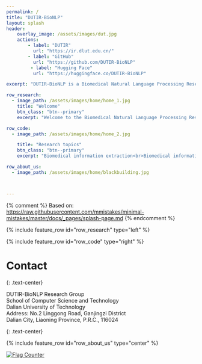 ```yaml
---
permalink: /
title: "DUTIR-BioNLP"
layout: splash
header:
    overlay_image: /assets/images/dut.jpg
    actions:
        - label: "DUTIR"
          url: "https://ir.dlut.edu.cn/"
        - label: "GitHub"
          url: "https://github.com/DUTIR-BioNLP"
         - label: "Hugging Face"
          url: "https://huggingface.co/DUTIR-BioNLP"

excerpt: "DUTIR-BioNLP is a Biomedical Natural Language Processing Research Group in the Information Retrieval Laboratory at Dalian University of Technology (DUTIR-BioNLP)."

row_research:
  - image_path: /assets/images/home/home_1.jpg
    title: "Welcome"
    btn_class: "btn--primary"
    excerpt: "Welcome to the Biomedical Natural Language Processing Research Group in the Information Retrieval Laboratory at Dalian University of Technology (DUTIR-BioNLP)! Our research interests focus on AI for health, including Biomedical Natural Language Processing, Text Mining, and Machine Learning. Our research goal is to develop computational methods and tools to better understand the natural language in biomedical text in order to accelerate knowledge discovery and improve human health."

row_code:
  - image_path: /assets/images/home/home_2.jpg

    title: "Research topics"
    btn_class: "btn--primary"
    excerpt: "Biomedical information extraction<br>Biomedical information retrieval<br>Protein biological function prediction<br>Adverse drug reactions & Drug recommendation<br>LLM in healthcare"

row_about_us:
  - image_path: /assets/images/home/blackbuilding.jpg



---
```

{% comment %}
Based on: https://raw.githubusercontent.com/mmistakes/minimal-mistakes/master/docs/_pages/splash-page.md
{% endcomment %}


{% include feature_row id="row_research" type="left" %}

{% include feature_row id="row_code" type="right" %}



# Contact
{: .text-center}

DUTIR-BioNLP Research Group<br>
School of Computer Science and Technology<br>
Dalian University of Technology<br>
Address: No.2 Linggong Road, Ganjingzi District<br>
Dalian City, Liaoning Province, P.R.C., 116024

{: .text-center}

{% include feature_row id="row_about_us" type="center"  %}

<a href="https://info.flagcounter.com/fwiM"><img src="https://s11.flagcounter.com/count2/fwiM/bg_FFFFFF/txt_000000/border_CCCCCC/columns_3/maxflags_12/viewers_0/labels_1/pageviews_1/flags_0/percent_0/" alt="Flag Counter" border="0"></a>
